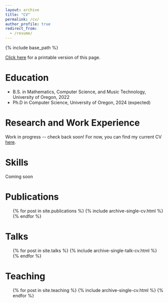 ```yaml
---
layout: archive
title: "CV"
permalink: /cv/
author_profile: true
redirect_from:
  - /resume/
---
```


{% include base_path %}

[Click here](/files/resume.pdf) for a printable version of this page.

Education
======
* B.S. in Mathematics, Computer Science, and Music Technology, University of Oregon, 2022
* Ph.D in Computer Science, University of Oregon, 2024 (expected)

Research and Work Experience
======
Work in progress -- check back soon! For now, you can find my current CV [here](/files/resume.pdf).

<!-- 
* Summer 2015: Research Assistant
  * Github University
  * Duties included: Tagging issues
  * Supervisor: Professor Git

* Fall 2015: Research Assistant
  * Github University
  * Duties included: Merging pull requests
  * Supervisor: Professor Hub 
  -->
  
Skills
======
Coming soon

<!-- 
* Skill 1
* Skill 2
  * Sub-skill 2.1
  * Sub-skill 2.2
  * Sub-skill 2.3
* Skill 3 
-->

Publications
======
  <ul>{% for post in site.publications %}
    {% include archive-single-cv.html %}
  {% endfor %}</ul>
  
Talks
======
  <ul>{% for post in site.talks %}
    {% include archive-single-talk-cv.html %}
  {% endfor %}</ul>
  
Teaching
======
  <ul>{% for post in site.teaching %}
    {% include archive-single-cv.html %}
  {% endfor %}</ul>

<!-- 
Service and leadership
======
* Currently signed in to 43 different slack teams 
-->
